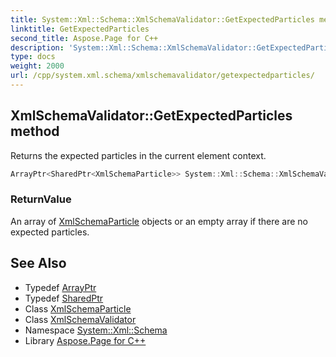 ```yaml
---
title: System::Xml::Schema::XmlSchemaValidator::GetExpectedParticles method
linktitle: GetExpectedParticles
second_title: Aspose.Page for C++
description: 'System::Xml::Schema::XmlSchemaValidator::GetExpectedParticles method. Returns the expected particles in the current element context in C++.'
type: docs
weight: 2000
url: /cpp/system.xml.schema/xmlschemavalidator/getexpectedparticles/
---
```

## XmlSchemaValidator::GetExpectedParticles method


Returns the expected particles in the current element context.

```cpp
ArrayPtr<SharedPtr<XmlSchemaParticle>> System::Xml::Schema::XmlSchemaValidator::GetExpectedParticles()
```


### ReturnValue

An array of [XmlSchemaParticle](../../xmlschemaparticle/) objects or an empty array if there are no expected particles.

## See Also

* Typedef [ArrayPtr](../../../system/arrayptr/)
* Typedef [SharedPtr](../../../system/sharedptr/)
* Class [XmlSchemaParticle](../../xmlschemaparticle/)
* Class [XmlSchemaValidator](../)
* Namespace [System::Xml::Schema](../../)
* Library [Aspose.Page for C++](../../../)
